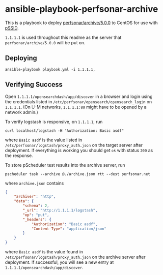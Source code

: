 # ansible-playbook-perfsonar-archive

This is a playbook to deploy [perfsonar/archive/5.0.0](https://github.com/perfsonar/archive/tree/5.0.0) to CentOS for use with [pSSID](https://github.com/UMNET-perfSONAR/pSSID).

`1.1.1.1` is used throughout this readme as the server that `perfsonar/archive/5.0.0` will be put on.

## Deploying

```
ansible-playbook playbook.yml -i 1.1.1.1,
```

## Verifying Success

Open `1.1.1.1/opensearchdash/app/discover` in a browser and login using the credentials listed in `/etc/perfsonar/opensearch/opensearch_login` on `1.1.1.1`. (On U-M networks, `1.1.1.1:80` might have to be opened by a network admin.)

To verify logstash is responsive, on `1.1.1.1`, run

```
curl localhost/logstash -H "Authorization: Basic asdf"
```

where `Basic asdf` is the value listed in `/etc/perfsonar/logstash/proxy_auth.json` on the target server after deployment. If everything is working you should get `ok` with status `200` as the response.

To store pScheduler test results into the archive server, run

```
pscheduler task --archive @./archive.json rtt --dest perfsonar.net
```

where `archive.json` contains

```json
{
	"archiver": "http",
	"data": {
		"schema": 2,
		"_url": "http://1.1.1.1/logstash",
		"op": "put",
		"_headers": {
			"Authorization": "Basic asdf",
			"Content-Type": "application/json"
		}
	}
}
```

where `Basic asdf` is the value found in `/etc/perfsonar/logstash/proxy_auth.json` on the archive server after deployment. If successful, you will see a new entry at `1.1.1.1/opensearchdash/app/discover`.
